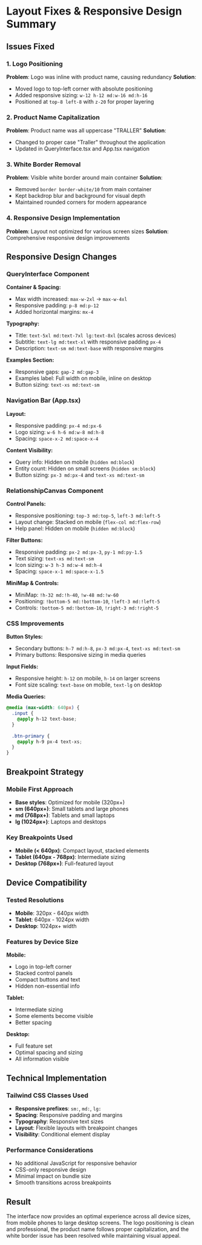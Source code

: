 # Layout Fixes & Responsive Design Summary

## Issues Fixed

### 1. Logo Positioning
**Problem**: Logo was inline with product name, causing redundancy
**Solution**: 
- Moved logo to top-left corner with absolute positioning
- Added responsive sizing: `w-12 h-12 md:w-16 md:h-16`
- Positioned at `top-8 left-8` with `z-20` for proper layering

### 2. Product Name Capitalization
**Problem**: Product name was all uppercase "TRALLER"
**Solution**: 
- Changed to proper case "Traller" throughout the application
- Updated in QueryInterface.tsx and App.tsx navigation

### 3. White Border Removal
**Problem**: Visible white border around main container
**Solution**: 
- Removed `border border-white/10` from main container
- Kept backdrop blur and background for visual depth
- Maintained rounded corners for modern appearance

### 4. Responsive Design Implementation
**Problem**: Layout not optimized for various screen sizes
**Solution**: Comprehensive responsive design improvements

## Responsive Design Changes

### QueryInterface Component
**Container & Spacing:**
- Max width increased: `max-w-2xl` → `max-w-4xl`
- Responsive padding: `p-8 md:p-12`
- Added horizontal margins: `mx-4`

**Typography:**
- Title: `text-5xl md:text-7xl lg:text-8xl` (scales across devices)
- Subtitle: `text-lg md:text-xl` with responsive padding `px-4`
- Description: `text-sm md:text-base` with responsive margins

**Examples Section:**
- Responsive gaps: `gap-2 md:gap-3`
- Examples label: Full width on mobile, inline on desktop
- Button sizing: `text-xs md:text-sm`

### Navigation Bar (App.tsx)
**Layout:**
- Responsive padding: `px-4 md:px-6`
- Logo sizing: `w-6 h-6 md:w-8 md:h-8`
- Spacing: `space-x-2 md:space-x-4`

**Content Visibility:**
- Query info: Hidden on mobile (`hidden md:block`)
- Entity count: Hidden on small screens (`hidden sm:block`)
- Button sizing: `px-3 md:px-4` and `text-xs md:text-sm`

### RelationshipCanvas Component
**Control Panels:**
- Responsive positioning: `top-3 md:top-5`, `left-3 md:left-5`
- Layout change: Stacked on mobile (`flex-col md:flex-row`)
- Help panel: Hidden on mobile (`hidden md:block`)

**Filter Buttons:**
- Responsive padding: `px-2 md:px-3`, `py-1 md:py-1.5`
- Text sizing: `text-xs md:text-sm`
- Icon sizing: `w-3 h-3 md:w-4 md:h-4`
- Spacing: `space-x-1 md:space-x-1.5`

**MiniMap & Controls:**
- MiniMap: `!h-32 md:!h-40`, `!w-48 md:!w-60`
- Positioning: `!bottom-5 md:!bottom-10`, `!left-3 md:!left-5`
- Controls: `!bottom-5 md:!bottom-10`, `!right-3 md:!right-5`

### CSS Improvements
**Button Styles:**
- Secondary buttons: `h-7 md:h-8`, `px-3 md:px-4`, `text-xs md:text-sm`
- Primary buttons: Responsive sizing in media queries

**Input Fields:**
- Responsive height: `h-12` on mobile, `h-14` on larger screens
- Font size scaling: `text-base` on mobile, `text-lg` on desktop

**Media Queries:**
```css
@media (max-width: 640px) {
  .input {
    @apply h-12 text-base;
  }
  
  .btn-primary {
    @apply h-9 px-4 text-xs;
  }
}
```

## Breakpoint Strategy

### Mobile First Approach
- **Base styles**: Optimized for mobile (320px+)
- **sm (640px+)**: Small tablets and large phones
- **md (768px+)**: Tablets and small laptops
- **lg (1024px+)**: Laptops and desktops

### Key Breakpoints Used
- **Mobile (< 640px)**: Compact layout, stacked elements
- **Tablet (640px - 768px)**: Intermediate sizing
- **Desktop (768px+)**: Full-featured layout

## Device Compatibility

### Tested Resolutions
- **Mobile**: 320px - 640px width
- **Tablet**: 640px - 1024px width  
- **Desktop**: 1024px+ width

### Features by Device Size
**Mobile:**
- Logo in top-left corner
- Stacked control panels
- Compact buttons and text
- Hidden non-essential info

**Tablet:**
- Intermediate sizing
- Some elements become visible
- Better spacing

**Desktop:**
- Full feature set
- Optimal spacing and sizing
- All information visible

## Technical Implementation

### Tailwind CSS Classes Used
- **Responsive prefixes**: `sm:`, `md:`, `lg:`
- **Spacing**: Responsive padding and margins
- **Typography**: Responsive text sizes
- **Layout**: Flexible layouts with breakpoint changes
- **Visibility**: Conditional element display

### Performance Considerations
- No additional JavaScript for responsive behavior
- CSS-only responsive design
- Minimal impact on bundle size
- Smooth transitions across breakpoints

## Result
The interface now provides an optimal experience across all device sizes, from mobile phones to large desktop screens. The logo positioning is clean and professional, the product name follows proper capitalization, and the white border issue has been resolved while maintaining visual appeal.
